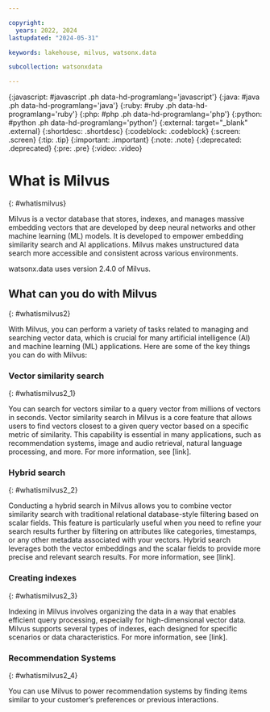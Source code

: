 ```yaml
---

copyright:
  years: 2022, 2024
lastupdated: "2024-05-31"

keywords: lakehouse, milvus, watsonx.data

subcollection: watsonxdata

---
```


{:javascript: #javascript .ph data-hd-programlang='javascript'}
{:java: #java .ph data-hd-programlang='java'}
{:ruby: #ruby .ph data-hd-programlang='ruby'}
{:php: #php .ph data-hd-programlang='php'}
{:python: #python .ph data-hd-programlang='python'}
{:external: target="_blank" .external}
{:shortdesc: .shortdesc}
{:codeblock: .codeblock}
{:screen: .screen}
{:tip: .tip}
{:important: .important}
{:note: .note}
{:deprecated: .deprecated}
{:pre: .pre}
{:video: .video}

# What is Milvus
{: #whatismilvus}

Milvus is a vector database that stores, indexes, and manages massive embedding vectors that are developed by deep neural networks and other machine learning (ML) models. It is developed to empower embedding similarity search and AI applications. Milvus makes unstructured data search more accessible and consistent across various environments.

watsonx.data uses version 2.4.0 of Milvus.

## What can you do with Milvus
{: #whatismilvus2}

With Milvus, you can perform a variety of tasks related to managing and searching vector data, which is crucial for many artificial intelligence (AI) and machine learning (ML) applications. Here are some of the key things you can do with Milvus:

### Vector similarity search
{: #whatismilvus2_1}

You can search for vectors similar to a query vector from millions of vectors in seconds. Vector similarity search in Milvus is a core feature that allows users to find vectors closest to a given query vector based on a specific metric of similarity. This capability is essential in many applications, such as recommendation systems, image and audio retrieval, natural language processing, and more. For more information, see [link].

### Hybrid search
{: #whatismilvus2_2}

Conducting a hybrid search in Milvus allows you to combine vector similarity search with traditional relational database-style filtering based on scalar fields. This feature is particularly useful when you need to refine your search results further by filtering on attributes like categories, timestamps, or any other metadata associated with your vectors. Hybrid search leverages both the vector embeddings and the scalar fields to provide more precise and relevant search results. For more information, see [link].

### Creating indexes
{: #whatismilvus2_3}

Indexing in Milvus involves organizing the data in a way that enables efficient query processing, especially for high-dimensional vector data. Milvus supports several types of indexes, each designed for specific scenarios or data characteristics. For more information, see [link].

### Recommendation Systems
{: #whatismilvus2_4}

You can use Milvus to power recommendation systems by finding items similar to your customer’s preferences or previous interactions.
